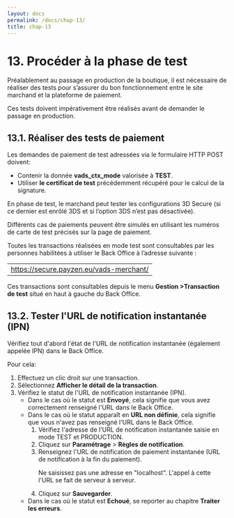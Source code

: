 ```yaml
---
layout: docs
permalink: /docs/chap-13/
title: chap-13
---
```

<h1>
13. Procéder à la phase de test
</h1>
 
<p>
Préalablement au passage en production de la boutique, il est nécessaire de réaliser des tests pour s’assurer du bon fonctionnement entre le site marchand et la plateforme de paiement.
</p>
 
<p>
Ces tests doivent impérativement être réalisés avant de demander le passage en production. 
</p>
 <!-- tla1410335135439.xml -->
<h2>
13.1. Réaliser des tests de paiement
</h2>
 
<p>
Les demandes de paiement de test adressées via le formulaire HTTP POST doivent:
</p>
 
<p>
 
<ul>
 
 <li>
Contenir la donnée 
<b>vads_ctx_mode</b> valorisée à 
<b>TEST</b>. 
 </li>
 
 <li>
Utiliser 
<b>le certificat de test</b> précédemment récupéré pour le calcul de la signature. 
 </li>
 
</ul>
 
</p>
 
<p>
En phase de test, le marchand peut tester les configurations 3D Secure (si ce dernier est enrôlé 3DS et si l’option 3DS n’est pas désactivée).
</p>
 
<p>
Différents cas de paiements peuvent être simulés en utilisant les numéros de carte de test précisés sur la page de paiement.
</p>
 
<p>
Toutes les transactions réalisées en mode test sont consultables par les personnes habilitées à utiliser le Back Office à l’adresse suivante :
<table>
    
 <tr>
 
  <td>
<a href="https://secure.payzen.eu/vads-merchant/">https://secure.payzen.eu/vads-merchant/</a>
  </td>
 
 </tr>
   
</table>

</p>
 
<p>
Ces transactions sont consultables depuis le menu 
<b>Gestion &gt;Transaction de test</b> situé en haut à gauche du Back Office.
</p>
 <!-- tla1410339647667.xml -->
<h2>
13.2. Tester l&#x27;URL de notification instantanée (IPN)
</h2>
 
<p>
Vérifiez tout d&#x27;abord l&#x27;état de l&#x27;URL de notification instantanée (également appelée IPN) dans le Back Office.
</p>
 
<p>
Pour cela:
</p>
 
<p>
 
<ol>
 
 <li>
Effectuez un clic droit sur une transaction.
 </li>
 
 <li>
Sélectionnez 
<b>Afficher le détail de la transaction</b>.
 </li>
 
 <li>
Vérifiez le statut de l&#x27;URL de notification instantanée (IPN). 
 <ul>
 
  <li>
Dans le cas où le statut est 
<b>Envoyé</b>, cela signifie que vous avez correctement renseigné l&#x27;URL dans le Back Office. 
  </li>
 
  <li>
Dans le cas où le statut apparaît en 
<b>URL non définie</b>, cela signifie que vous n&#x27;avez pas renseigné l&#x27;URL dans le Back Office. 
  <ol>
 
   <li>
Vérifiez l&#x27;adresse de l&#x27;URL de notification instantanée saisie en mode TEST et PRODUCTION. 
   </li>
 
   <li>
Cliquez sur 
<b>Paramétrage</b> &gt; 
<b>Règles de notification</b>.
   </li>
 
   <li>
Renseignez l&#x27;URL de notification de paiement instantanée (URL de notification à la fin du paiement). 
   <p>
Ne saisissez pas une adresse en &quot;localhost&quot;. L&#x27;appel à cette l&#x27;URL se fait de serveur à serveur.
   </p>

   </li>
 
   <li>
Cliquez sur 
<b>Sauvegarder</b>.
   </li>
 
  </ol>

  </li>
 
 </ul>

 <ul>
 
  <li>
Dans le cas où le statut est 
<b>Echoué</b>, se reporter au chapitre 
<b>Traiter les erreurs</b>.
  </li>
 
 </ul>

 </li>
 
</ol>
 
</p>
 <!-- emm1405088970747.xml -->
